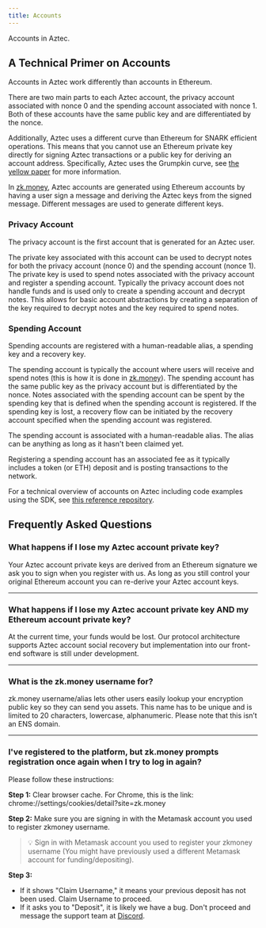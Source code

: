 ```yaml
---
title: Accounts
---
```


Accounts in Aztec.

## A Technical Primer on Accounts

Accounts in Aztec work differently than accounts in Ethereum.

There are two main parts to each Aztec account, the privacy account associated with nonce 0 and the spending account associated with nonce 1. Both of these accounts have the same public key and are differentiated by the nonce.

Additionally, Aztec uses a different curve than Ethereum for SNARK efficient operations. This means that you cannot use an Ethereum private key directly for signing Aztec transactions or a public key for deriving an account address. Specifically, Aztec uses the Grumpkin curve, see [the yellow paper](https://hackmd.io/@aztec-network/ByzgNxBfd#2-Grumpkin---A-curve-on-top-of-BN-254-for-SNARK-efficient-group-operations) for more information.

In [zk.money](https://zk.money), Aztec accounts are generated using Ethereum accounts by having a user sign a message and deriving the Aztec keys from the signed message. Different messages are used to generate different keys.

### Privacy Account

The privacy account is the first account that is generated for an Aztec user.

The private key associated with this account can be used to decrypt notes for both the privacy account (nonce 0) and the spending account (nonce 1). The private key is used to spend notes associated with the privacy account and register a spending account. Typically the privacy account does not handle funds and is used only to create a spending account and decrypt notes. This allows for basic account abstractions by creating a separation of the key required to decrypt notes and the key required to spend notes.

### Spending Account

Spending accounts are registered with a human-readable alias, a spending key and a recovery key.

The spending account is typically the account where users will receive and spend notes (this is how it is done in [zk.money](https://zk.money)). The spending account has the same public key as the privacy account but is differentiated by the nonce. Notes associated with the spending account can be spent by the spending key that is defined when the spending account is registered. If the spending key is lost, a recovery flow can be initiated by the recovery account specified when the spending account was registered.

The spending account is associated with a human-readable alias. The alias can be anything as long as it hasn't been claimed yet.

Registering a spending account has an associated fee as it typically includes a token (or ETH) deposit and is posting transactions to the network.

For a technical overview of accounts on Aztec including code examples using the SDK, see [this reference repository](https://github.com/critesjosh/aztec-sdk-starter).

## Frequently Asked Questions

### What happens if I lose my Aztec account private key?

Your Aztec account private keys are derived from an Ethereum signature we ask you to sign when you register with us. As long as you still control your original Ethereum account you can re-derive your Aztec account keys.

---

### What happens if I lose my Aztec account private key AND my Ethereum account private key?

At the current time, your funds would be lost. Our protocol architecture supports Aztec account social recovery but implementation into our front-end software is still under development.

---

### What is the zk.money username for?

zk.money username/alias lets other users easily lookup your encryption public key so they can send you assets. This name has to be unique and is limited to 20 characters, lowercase, alphanumeric. Please note that this isn’t an ENS domain.

---

### I've registered to the platform, but zk.money prompts registration once again when I try to log in again?

Please follow these instructions:

**Step 1:** Clear browser cache. For Chrome, this is the link: chrome://settings/cookies/detail?site=zk.money

**Step 2:** Make sure you are signing in with the Metamask account you used to register zkmoney username.

> 💡 Sign in with Metamask account you used to register your zkmoney username (You might have previously used a different Metamask account for funding/depositing).

**Step 3:**

- If it shows "Claim Username," it means your previous deposit has not been used. Claim Username to proceed.
- If it asks you to "Deposit", it is likely we have a bug. Don't proceed and message the support team at [Discord](https://discord.gg/9TaSvc8f7r).